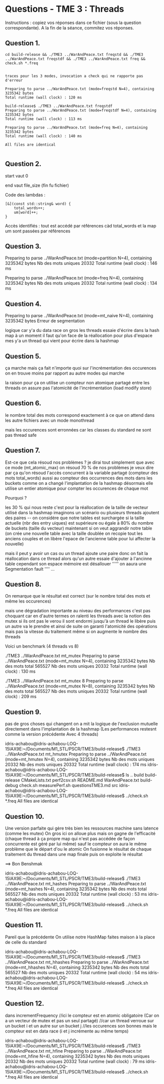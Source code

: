 # Questions - TME 3 : Threads

Instructions : copiez vos réponses dans ce fichier (sous la question correspondante). A la fin de la séance, commitez vos réponses.

## Question 1.

```
cd build-release && ./TME3 ../WarAndPeace.txt freqstd && ./TME3 ../WarAndPeace.txt freqstdf && ./TME3 ../WarAndPeace.txt freq && check.sh *.freq


traces pour les 3 modes, invocation a check qui ne rapporte pas d'erreur

Preparing to parse ../WarAndPeace.txt (mode=freqstd N=4), containing 3235342 bytes
Total runtime (wall clock) : 120 ms

build-release$ ./TME3 ../WarAndPeace.txt freqstdf
Preparing to parse ../WarAndPeace.txt (mode=freqstdf N=4), containing 3235342 bytes
Total runtime (wall clock) : 113 ms

Preparing to parse ../WarAndPeace.txt (mode=freq N=4), containing 3235342 bytes
Total runtime (wall clock) : 140 ms

All files are identical


```

## Question 2.

start vaut 0

end vaut file_size  (fin fu fichier)

Code des lambdas :
```
[&](const std::string& word) {
    total_words++;
    um[word]++;
}
```

Accès identifiés : tout est accédé par références càd total_words et la map um sont 
passées par références


## Question 3.

Preparing to parse ../WarAndPeace.txt (mode=partition N=4), containing 3235342 bytes
Nb des mots uniques 20332
Total runtime (wall clock) : 146 ms

Preparing to parse ../WarAndPeace.txt (mode=freq N=4), containing 3235342 bytes
Nb des mots uniques 20332
Total runtime (wall clock) : 134 ms

## Question 4.
Preparing to parse ../WarAndPeace.txt (mode=mt_naive N=4), containing 3235342 bytes
Erreur de segmentation

logique car y'a du data race on gros les threads essaie d'écrire dans la hash map 
à un moment il faut qu'on face de la réallocation pour plus d'espace mes y'a un thread qui vient pour écrire dans
la hashmap

## Question 5.
ça marche mais ça fait n'importe quoi sur l'incrémentation des occurences on en trouve moins par rapport au autre modes qui marche

la raison pour ça on utilise un compteur non atomique partagé entre les threads 
on assure pas l'atomicité de l'incrémentation 
(load modify store)

## Question 6.
le nombre total des mots correspond exactement à ce que on attend dans les autre fichiers avec un mode monothread 

mais les occurences sont erronnées car les classes du standard ne sont pas thread safe

## Question 7.
Est-ce que cela résoud nos problèmes ? je dirai tout simplement que avec ce mode (mt_atomic_max) on résoud 70 % de nos problèmes
je veux dire par ça qu'on résoud l'accès concurrent à la variable partagé (compteur des mots total_words)
aussi au compteur des occurrences des mots dans les buckets comme on a changé l'implantation de la hashmap
désormais elle utilise un entier atomique pour compter les occurences de chaque mot

Pourquoi ?

les 30 % qui nous reste c'est pour la réallocation de la taille de vecteur utilisé dans la hashmap 
imaginons un scénario ou plusieurs threads ajoutent des paires 
 -- on considére que notre tables est surchargée si la taille actuelle 
    (nbr des entry uiques) est supérieure ou égale à 80% du nombre de buckets (taille du vecteur)
maintenant si on veut aggrandir notre table (on crée une nouvelle table avec la taille doublée on recopie tout les anciens couples
et on libère l'epace de l'ancienne table pour lui affecter la nouvelle)

mais il peut y avoir un cas ou un thread ajoute une paire donc on fait la réallocation dans ce thread 
alors qu'un autre essaie d'ajouter à l'ancinne table cependant son espace mémoire est désallouer 
'''''  on aaura une Segmentation fault ''''
...

## Question 8.
On remarque que le résultat est correct (sur le nombre total des mots et même les occurences)

mais une dégradation importante au niveau des performances c'est pas choquant car en d'autre termes on ralenti les threads avec la notion
des mutex si ils ont pas le verou il sont endormi jusqu'à un thread le libère puis un autre va le prendre et ainsi de suite 
on garanti l'atomicité des opérations mais pas la vitesse du traitement même si on augmente le nombre des threads

Voici un benchmark (4 threads vs 8)

./TME3 ../WarAndPeace.txt mt_mutex
Preparing to parse ../WarAndPeace.txt (mode=mt_mutex N=4), containing 3235342 bytes
Nb des mots total 565527
Nb des mots uniques 20332
Total runtime (wall clock) : 130 ms


./TME3 ../WarAndPeace.txt mt_mutex 8
Preparing to parse ../WarAndPeace.txt (mode=mt_mutex N=8), containing 3235342 bytes
Nb des mots total 565527
Nb des mots uniques 20332
Total runtime (wall clock) : 209 ms

## Question 9.
pas de gros choses qui changent on a mit la logique de l'exclusion mutuelle directement dans 
l'implantation de la hashmap (Les performances restesnt comme la version précédente Avec 4 threads)

idris-achabou@idris-achabou-LOQ-15IAX9E:~/Documents/M1_STL/PSCR/TME3/build-release$ ./TME3 ../WarAndPeace.txt mt_hmutex
Preparing to parse ../WarAndPeace.txt (mode=mt_hmutex N=4), containing 3235342 bytes
Nb des mots uniques 20332
Nb des mots uniques 20332
Total runtime (wall clock) : 174 ms
idris-achabou@idris-achabou-LOQ-15IAX9E:~/Documents/M1_STL/PSCR/TME3/build-release$ ls ..
build        build-release  CMakeLists.txt  perf2csv.sh       README.md  WarAndPeace.txt
build-debug  check.sh       measurePerf.sh  questionsTME3.md  src
idris-achabou@idris-achabou-LOQ-15IAX9E:~/Documents/M1_STL/PSCR/TME3/build-release$ ../check.sh *.freq
All files are identical

## Question 10.
Une version  parfaite qui gère très bien les ressources machine sans latence (comme les mutex)
On gros ici on alloue plus mais on gagne de l'efficacité (chaque thread à ça propre map qui n'est pas accédée de façon 
concurrente est géré par lui même)  sauf le compteur on aura le même problème que le départ d'ou le atomic
On fusionne le résultat de chaque traitement du thread dans une map finale puis on exploite le résultat

==>  Bon Benshmak

idris-achabou@idris-achabou-LOQ-15IAX9E:~/Documents/M1_STL/PSCR/TME3/build-release$ ./TME3 ../WarAndPeace.txt mt_hashes
Preparing to parse ../WarAndPeace.txt (mode=mt_hashes N=4), containing 3235342 bytes
Nb des mots total 565527
Nb des mots uniques 20332
Total runtime (wall clock) : 53 ms
idris-achabou@idris-achabou-LOQ-15IAX9E:~/Documents/M1_STL/PSCR/TME3/build-release$ ../check.sh *.freq
All files are identical

## Question 11.
Pareil que la précédente On utilise notre HashMap faites maison à la place de celle du standard

idris-achabou@idris-achabou-LOQ-15IAX9E:~/Documents/M1_STL/PSCR/TME3/build-release$ ./TME3 ../WarAndPeace.txt mt_hhashes
Preparing to parse ../WarAndPeace.txt (mode=mt_hhashes N=4), containing 3235342 bytes
Nb des mots total 565527
Nb des mots uniques 20332
Total runtime (wall clock) : 54 ms
idris-achabou@idris-achabou-LOQ-15IAX9E:~/Documents/M1_STL/PSCR/TME3/build-release$ ../check.sh *.freq
All files are identical

## Question 12.
dans incrementFrequency
//ici le compteur est en atomic obligatoire (Car on a un vecteur de mutex et pas un seul partagé)
//car un thread verroue sur un bucket i et un autre sur un bucket j
//les occurences son bonnes mais le compteur est en data race (i et j incrémente au même temps)

idris-achabou@idris-achabou-LOQ-15IAX9E:~/Documents/M1_STL/PSCR/TME3/build-release$ ./TME3 ../WarAndPeace.txt mt_hfine
Preparing to parse ../WarAndPeace.txt (mode=mt_hfine N=4), containing 3235342 bytes
Nb des mots uniques 20332
Nb des mots uniques 20332
Total runtime (wall clock) : 79 ms
idris-achabou@idris-achabou-LOQ-15IAX9E:~/Documents/M1_STL/PSCR/TME3/build-release$ ../check.sh *.freq
All files are identical








